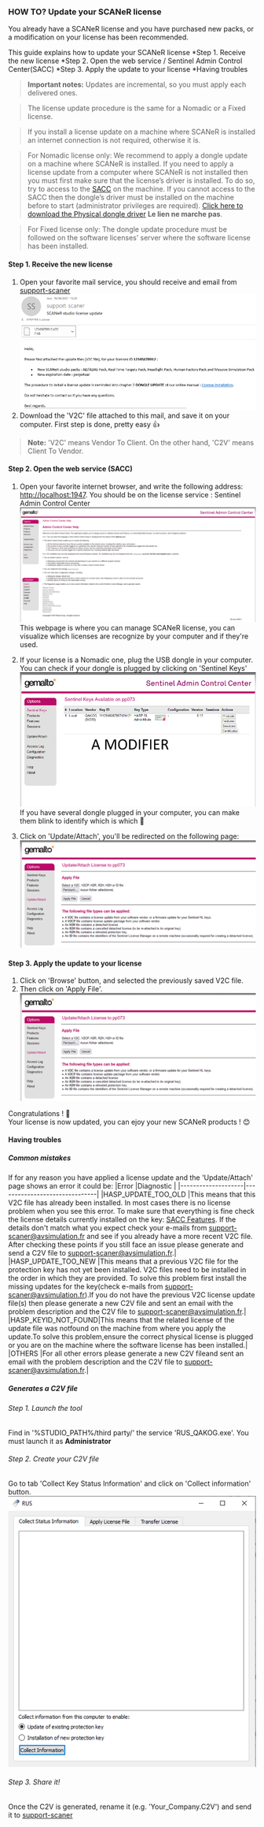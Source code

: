 ### HOW TO? Update your SCANeR license

You already have a SCANeR license and you have purchased new packs, or a modification on your license has been
recommended. 

This guide explains how to update your SCANeR license
*Step 1. Receive the new license
*Step 2. Open the web service / Sentinel Admin Control Center(SACC)
*Step 3. Apply the update to your license
*Having troubles

>**Important notes:**
>Updates are incremental, so you must apply each delivered ones.  

>The license update procedure is the same for a Nomadic or a Fixed license.  

>If you install a license update on a machine where SCANeR is installed an internet connection is not required, otherwise it is.  

>For Nomadic license only: We recommend to apply a dongle update on a machine where SCANeR is installed. If you need to apply a license update from a computer where SCANeR is not installed then you must first make sure that the license’s driver is installed. To do so, try to access to the [SACC](http://localhost:1947) on the machine. If you cannot access to the SACC then the dongle’s driver must be installed on the machine before to start (administrator privileges are required). [Click here to download the Physical dongle driver](http://stockage.scanersimulation.com/license/HASP/HASPUserSetupW7.zip) **Le lien ne marche pas**.  

>For Fixed license only: The dongle update procedure must be followed on the software licenses’ server where the software license has been installed.  

#### Step 1. Receive the new license 

1. Open your favorite mail service, you should receive and email from [support-scaner](mailto:support-scaner@avsimulation.fr)
![](./assets/support-scaner_email.png)
2. Download the 'V2C' file attached to this mail, and save it on your computer.
First step is done, pretty easy 👍
>**Note:**
>'V2C' means Vendor To Client. On the other hand, 'C2V' means Client To Vendor. 

#### Step 2. Open the web service (SACC) 

1. Open your favorite internet browser, and write the following address: [http://localhost:1947](http://localhost:1947). You should be on the license service : Sentinel Admin Control Center
![](./assets/SACC.png)
This webpage is where you can manage SCANeR license, you can visualize which licenses are recognize by your computer and if they're used.

2. If your license is a Nomadic one, plug the USB dongle in your computer. You can check if your dongle is plugged by clicking on 'Sentinel Keys'
![](./assets/DonglePlugged.png)
If you have several dongle plugged in your computer, you can make them blink to identify which is which 🤩

3.  Click on 'Update/Attach', you'll be redirected on the following page:
![](./assets/UpdateLicense.png)

#### Step 3. Apply the update to your license

1. Click on 'Browse' button, and selected the previously saved V2C file.
2. Then click on 'Apply File'.
![](./assets/UpdateLicense.png)

Congratulations ! 💪  
Your license is now updated, you can ejoy your new SCANeR products ! 😊

#### Having troubles

##### Common mistakes
If for any reason you have applied a license update and the 'Update/Attach' page shows an error it could be:
|Error           	 |Diagnostic                     |
|--------------------|-------------------------------|
|HASP_UPDATE_TOO_OLD |This means that this V2C file has already been installed. In most cases there is no license problem when you see this error. To make sure that everything is fine check the license details currently installed on the key: [SACC Features](http://localhost:1947/_int_/features.html). If  the  details  don't  match  what  you  expect  check  your  e-mails  from [support-scaner@avsimulation.fr](mailto:support-scaner@avsimulation.fr) and see if you already have a more recent V2C file. After checking these points if you still face an issue please generate and send a C2V file to [support-scaner@avsimulation.fr](mailto:support-scaner@avsimulation.fr).|
|HASP_UPDATE_TOO_NEW |This  means  that  a  previous  V2C  file  for  the  protection  key  has  not  yet  been installed. V2C files need to be installed in the order in which they are provided. To solve this problem first install the missing updates for the key(check e-mails from [support-scaner@avsimulation.fr](mailto:support-scaner@avsimulation.fr)).If you do not have the previous V2C license update file(s) then please generate a new C2V file and sent an email with the problem description and the C2V file to [support-scaner@avsimulation.fr](mailto:support-scaner@avsimulation.fr).|
|HASP_KEYID_NOT_FOUND|This  means  that  the  related  license  of  the  update  file  was  notfound  on  the machine from where you apply the update.To solve this problem,ensure the correct physical license is plugged or you are on the machine where the software license has been installed.|
|OTHERS				 |For all other errors please generate a new C2V fileand sent an email with the problem description and the C2V file to [support-scaner@avsimulation.fr](mailto:support-scaner@avsimulation.fr).|

##### Generates a C2V file
###### Step 1. Launch the tool
Find in '%STUDIO_PATH%/third party/' the service 'RUS_QAKOG.exe'. You must launch it as **Administrator**
###### Step 2. Create your C2V file
Go to tab 'Collect Key Status Information' and click on 'Collect information' button.
![](./assets/GenerateC2V.png)
###### Step 3. Share it!
Once the C2V is generated, rename it (e.g. 'Your_Company.C2V') and send it to [support-scaner](mailto:support-scaner@avsimulation.fr)